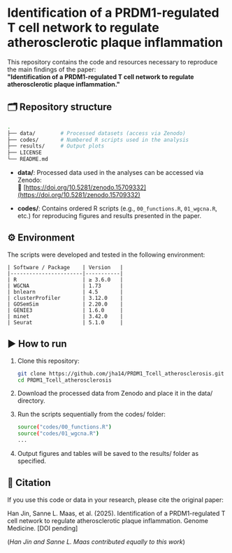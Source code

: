 # Identification of a PRDM1-regulated T cell network to regulate atherosclerotic plaque inflammation

This repository contains the code and resources necessary to reproduce the main findings of the paper:  
**"Identification of a PRDM1-regulated T cell network to regulate atherosclerotic plaque inflammation."**

## 🗂 Repository structure
```bash
.
├── data/        # Processed datasets (access via Zenodo)
├── codes/       # Numbered R scripts used in the analysis
├── results/     # Output plots
├── LICENSE
└── README.md
```
- **data/**: Processed data used in the analyses can be accessed via Zenodo:  
  🔗 [https://doi.org/10.5281/zenodo.15709332](https://doi.org/10.5281/zenodo.15709332)
  
- **codes/**: Contains ordered R scripts (e.g., `00_functions.R`, `01_wgcna.R`, etc.) for reproducing figures and results presented in the paper.

## ⚙️ Environment

The scripts were developed and tested in the following environment:

```
| Software / Package    | Version   |
|-----------------------|-----------|
| R                     | ≥ 3.6.0   |
| WGCNA                 | 1.73      |
| bnlearn               | 4.5       |
| clusterProfiler       | 3.12.0    |
| GOSemSim              | 2.20.0    |
| GENIE3                | 1.6.0     |
| minet                 | 3.42.0    |
| Seurat                | 5.1.0     |
```

## ▶️ How to run

1. Clone this repository:

   ```bash
   git clone https://github.com/jha14/PRDM1_Tcell_atherosclerosis.git
   cd PRDM1_Tcell_atherosclerosis

3. Download the processed data from Zenodo and place it in the data/ directory.
4. Run the scripts sequentially from the codes/ folder:

   ```bash
   source("codes/00_functions.R")
   source("codes/01_wgcna.R")
   ...

6. Output figures and tables will be saved to the results/ folder as specified.

## 📄 Citation
If you use this code or data in your research, please cite the original paper:

Han Jin, Sanne L. Maas, et al. (2025). Identification of a PRDM1-regulated T cell network to regulate atherosclerotic plaque inflammation. Genome Medicine. [DOI pending]

(*Han Jin and Sanne L. Maas contributed equally to this work*)
